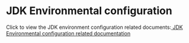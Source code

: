 # JDK Environmental configuration

Click to view the JDK environment configuration related documents:[ JDK Environmental configuration related documentation](/manual/jdk_config.md)